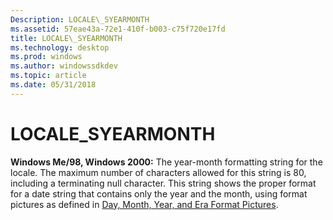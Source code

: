 ```yaml
---
Description: LOCALE\_SYEARMONTH
ms.assetid: 57eae43a-72e1-410f-b003-c75f720e17fd
title: LOCALE\_SYEARMONTH
ms.technology: desktop
ms.prod: windows
ms.author: windowssdkdev
ms.topic: article
ms.date: 05/31/2018
---
```


# LOCALE\_SYEARMONTH

**Windows Me/98, Windows 2000:** The year-month formatting string for the locale. The maximum number of characters allowed for this string is 80, including a terminating null character. This string shows the proper format for a date string that contains only the year and the month, using format pictures as defined in [Day, Month, Year, and Era Format Pictures](day--month--year--and-era-format-pictures.md).

 

 



